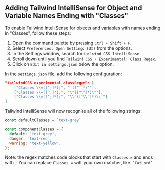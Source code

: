 ## Adding Tailwind IntelliSense for Object and Variable Names Ending with "Classes"

To enable Tailwind IntelliSense for objects and variables with names ending in "Classes", follow these steps:

1. Open the command palette by pressing `Ctrl + Shift + P`.
2. Select `Preferences: Open Settings (UI)` from the options.
3. In the Settings window, search for `tailwind CSS IntelliSense`.
4. Scroll down until you find `Tailwind CSS › Experimental: Class Regex`.
5. Click on `Edit in settings.json` below the option.

In the `settings.json` file, add the following configuration:

```json
"tailwindCSS.experimental.classRegex": [
    ["Classes \\=([^;]*);", "'([^']*)'"],
    ["Classes \\=([^;]*);", "\"([^\"]*)\""],
    ["Classes \\=([^;]*);", "\\`([^\\`]*)\\`"]
]
```

Tailwind IntelliSense will now recognize all of the following strings:

```javascript
const defaultClasses = `text-grey`;

const componentClasses = {
  default: 'text-grey',
  danger: `text-red`,
  warning: "text-yellow",
};
```
Note: the regex matches code blocks that start with `Classes =` and ends with `;` 
You can replace `Classes =` with your own matcher, like. "`CatLord`"